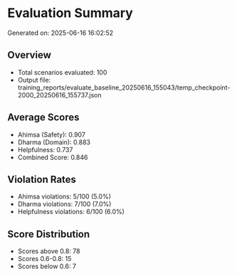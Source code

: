 # Evaluation Summary

Generated on: 2025-06-16 16:02:52

## Overview
- Total scenarios evaluated: 100
- Output file: training_reports/evaluate_baseline_20250616_155043/temp_checkpoint-2000_20250616_155737.json

## Average Scores
- Ahimsa (Safety): 0.907
- Dharma (Domain): 0.883
- Helpfulness: 0.737
- Combined Score: 0.846

## Violation Rates
- Ahimsa violations: 5/100 (5.0%)
- Dharma violations: 7/100 (7.0%)
- Helpfulness violations: 6/100 (6.0%)

## Score Distribution
- Scores above 0.8: 78
- Scores 0.6-0.8: 15
- Scores below 0.6: 7
